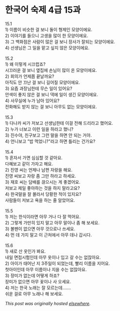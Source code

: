 # 한국어 숙제 4급 15과

<p>15.1<br>1) &#51060;&#47492;&#51060; &#48708;&#49847;&#54620; &#44152; &#48372;&#45768; &#46168;&#51060; &#54805;&#51228;&#51064; &#47784;&#50577;&#51060;&#50640;&#50836;.<br>2) &#51060;&#50556;&#44592;&#47484; &#46308;&#51004;&#45768; &#44256;&#49373;&#51012; &#47566;&#51060; &#54620; &#47784;&#50577;&#51060;&#50640;&#50836;.<br>3) &#44536; &#48177;&#54868;&#51216;&#51008; &#49324;&#46988;&#51060; &#47566;&#51008; &#44152; &#48372;&#45768; &#51109;&#49324;&#44032; &#51096;&#46104;&#45716; &#47784;&#50577;&#51060;&#50640;&#50836;.<br>4) &#49440;&#49373;&#45784;&#51008; &#44536; &#51068;&#51012; &#47585;&#44256; &#49910;&#51648; &#50506;&#51008; &#47784;&#50577;&#51060;&#50640;&#50836;.<br><br>15.2<br>1) &#50780; &#51060;&#47111;&#44172; &#49884;&#45124;&#47101;&#51424;?<br>&#49884;&#45124;&#47084;&#50868; &#44152; &#48372;&#45768; &#50694;&#51665;&#50640; &#49552;&#45784;&#51060; &#47566;&#51060; &#50728; &#47784;&#50577;&#51060;&#50640;&#50836;.<br>2) &#54924;&#51032;&#44032; &#50616;&#51228;&#52196; &#45149;&#45216;&#44620;&#50836;?<br>&#50500;&#51649;&#46020; &#50504; &#45124;&#45212; &#44152; &#48372;&#45768; &#44600;&#50612;&#51656; &#47784;&#50577;&#51060;&#50640;&#50836;.<br>3) &#50836;&#51608; &#44284;&#51109;&#45784;&#54620;&#53580; &#47924;&#49832; &#51068;&#51060; &#51080;&#50612;&#50836;?<br>&#50504;&#49353;&#51060; &#51339;&#51648; &#50506;&#51008; &#44152; &#48372;&#45768; &#45825;&#50640; &#51068;&#51060; &#49373;&#44596; &#47784;&#50577;&#51060;&#50640;&#50836;.<br>4) &#49324;&#47924;&#49892;&#50640; &#45572;&#44032; &#45224;&#50500; &#51080;&#50612;&#50836;?<br>&#51204;&#54868;&#54644;&#46020; &#48155;&#51648; &#50506;&#45716; &#44152; &#48372;&#45768; &#50500;&#47924;&#46020; &#50630;&#45716; &#47784;&#50577;&#51060;&#50640;&#50836;.<br><br>15.3<br>1) &#45796;&#45208;&#52852; &#50472;&#44032; &#51200;&#48372;&#44256; &#49440;&#49373;&#45784;&#54620;&#53580; &#51060;&#44152; &#51204;&#54644; &#46300;&#47532;&#46972;&#44256; &#54664;&#50612;&#50836;.<br>2) &#45572;&#44032; &#45320;&#48372;&#44256; &#51060;&#47088; &#51068;&#51012; &#54616;&#46972;&#44256; &#54664;&#45768;?<br>3) &#51652;&#49688;&#50556;, &#52828;&#44396;&#48372;&#44256; &#44536;&#47088; &#47568;&#51012; &#54616;&#47732; &#50504; &#46104;&#45716; &#44144;&#50556;.<br>4) &#50616;&#45768;&#48372;&#44256; "&#48165; &#47673;&#50632;&#45768;?"&#46972;&#44256; &#54616;&#47732; &#53952;&#47532;&#45716; &#44148;&#44032;&#50836;?<br><br>15.4<br>1) &#54844;&#51088;&#49436; &#44032;&#47732; &#49900;&#49900;&#54624; &#44163; &#44057;&#50500;&#50836;.<br>&#45796;&#54812;&#48372;&#44256; &#44057;&#51060; &#44032;&#51088;&#44256; &#54644;&#50836;.<br>2) &#51652;&#50689; &#50472;&#45716; &#50616;&#51228;&#45208; &#45224;&#54200; &#51088;&#46993;&#51012; &#54644;&#50836;.<br>&#51652;&#50689; &#50472;&#48372;&#44256; &#51088;&#46993; &#51328; &#44536;&#47564; &#54616;&#46972;&#44256; &#54616;&#49464;&#50836;.<br>3) &#51116;&#54840; &#50472;&#45716; &#45812;&#48176;&#47484; &#45130;&#51004;&#49884;&#45716; &#44172; &#51339;&#44192;&#50612;&#50836;.<br>&#51200;&#48372;&#44256; &#51228;&#51068; &#51339;&#50500;&#54616;&#45716; &#44163;&#51012; &#54616;&#51648; &#47568;&#46972;&#44256;&#50836;?<br>4) &#54620;&#44397;&#47568;&#51012; &#51096; &#47792;&#46972;&#49436; &#45817;&#54889;&#54620; &#51201;&#51060; &#51080;&#51648;&#50836;?<br>&#49324;&#46988;&#46308;&#51060; &#51200;&#48372;&#44256; &#50837;&#51012; &#54616;&#45716; &#51460; &#50508;&#50520;&#50612;&#50836;.<br><br>15.5<br>1) &#51200;&#45716; &#54620;&#49885;&#51060;&#46972;&#47732; &#50500;&#47924; &#44144;&#45208; &#45796; &#51096; &#47673;&#50612;&#50836;.<br>2) &#44536;&#47111;&#44172; &#44032;&#47564;&#55176; &#51080;&#51648; &#47568;&#44256; &#50500;&#47924; &#47568;&#51060;&#45208; &#51328; &#54644; &#48372;&#49464;&#50836;.<br>3) &#48380;&#54172;&#51060; &#50630;&#51004;&#47732; &#50500;&#47924; &#44163;&#51004;&#47196;&#45208; &#50416;&#49464;&#50836;.<br>4) &#47676; &#45936; &#44032;&#51648; &#47568;&#44256; &#51060; &#44540;&#52376;&#50640;&#49436; &#50500;&#47924; &#45936;&#45208; &#44049;&#49884;&#45796;.<br><br>15.6<br>1) &#49352;&#47196; &#49328; &#50743;&#51064;&#44032; &#48400;&#50836;.<br>&#45236;&#51068; &#47732;&#51217;&#49884;&#54744;&#51064;&#45936; &#50500;&#47924; &#50743;&#51060;&#45208; &#51077;&#44256; &#44040; &#49688;&#45716; &#50630;&#51094;&#50500;&#50836;.<br>2) &#50500;&#51060;&#44032; &#53468;&#50612;&#45212; &#51648; 3&#51452;&#51068;&#51060; &#46104;&#50632;&#45716;&#45936;, &#48744;&#47532; &#51060;&#47492;&#51012; &#51648;&#50612;&#50836;.<br>&#52395;&#50500;&#51060;&#51064;&#45936; &#50500;&#47924; &#51060;&#47492;&#51060;&#45208; &#51648;&#51012; &#49688;&#45716; &#50630;&#51094;&#50500;&#50836;.<br>3) &#51109;&#48120;&#44032; &#50630;&#45716;&#45936; &#50612;&#46523;&#44172; &#54616;&#51424;?<br>&#51109;&#48120;&#44032; &#50630;&#51004;&#47732; &#50500;&#47924; &#44867;&#51060;&#45208; &#49324; &#50724;&#49464;&#50836;.<br>4) &#51200;&#45716; &#54620;&#44397; &#45432;&#47000;&#45716; &#51096; &#47784;&#47476;&#45716;&#45936;.......<br>&#49772;&#50868; &#44152;&#47196; &#50500;&#47924; &#45432;&#47000;&#45208; &#54644; &#48372;&#49464;&#50836;.</p>


*This post was originally hosted [elsewhere](http://planspace.blogspot.com/2009/07/4-15.html).*
